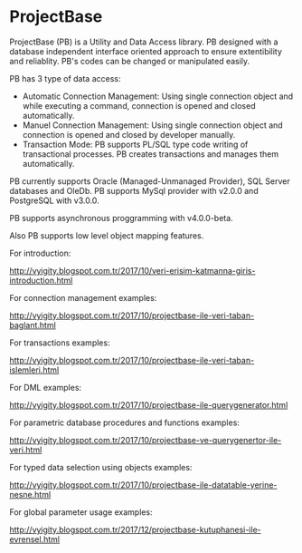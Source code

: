 # ProjectBase

ProjectBase (PB) is a Utility and Data Access library. PB designed with a database independent interface oriented approach to ensure extentibility and reliablity. PB's codes can be changed or manipulated easily.

PB has 3 type of data access: 

* Automatic Connection Management: Using single connection object and while executing a command, connection is opened and closed automatically.
* Manuel Connection Management: Using single connection object and connection is opened and closed by developer manually.
* Transaction Mode: PB supports PL/SQL type code writing of transactional processes. PB creates transactions and manages them automatically.

PB currently supports Oracle (Managed-Unmanaged Provider), SQL Server databases and OleDb. PB supports MySql provider with v2.0.0 and PostgreSQL with v3.0.0.

PB supports asynchronous proggramming with v4.0.0-beta.

Also PB supports low level object mapping features.

For introduction:

http://vyigity.blogspot.com.tr/2017/10/veri-erisim-katmanna-giris-introduction.html

For connection management examples:

http://vyigity.blogspot.com.tr/2017/10/projectbase-ile-veri-taban-baglant.html

For transactions examples:

http://vyigity.blogspot.com.tr/2017/10/projectbase-ile-veri-taban-islemleri.html

For DML examples:

http://vyigity.blogspot.com.tr/2017/10/projectbase-ile-querygenerator.html

For parametric database procedures and functions examples:

http://vyigity.blogspot.com.tr/2017/10/projectbase-ve-querygenertor-ile-veri.html

For typed data selection using objects examples:

http://vyigity.blogspot.com.tr/2017/10/projectbase-ile-datatable-yerine-nesne.html

For global parameter usage examples:

http://vyigity.blogspot.com.tr/2017/12/projectbase-kutuphanesi-ile-evrensel.html


